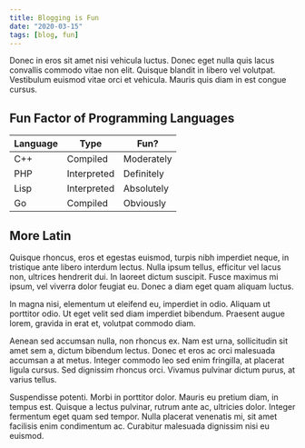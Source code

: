 ```yaml
---
title: Blogging is Fun
date: "2020-03-15"
tags: [blog, fun]
---
```


Donec in eros sit amet nisi vehicula luctus. Donec eget nulla quis lacus convallis commodo vitae non elit. Quisque blandit in libero vel volutpat. Vestibulum euismod vitae orci et vehicula. Mauris quis diam in est congue cursus.

## Fun Factor of Programming Languages

Language  | Type         | Fun?
----------|--------------|------
C++       | Compiled     | Moderately
PHP       | Interpreted  | Definitely
Lisp      | Interpreted  | Absolutely
Go        | Compiled     | Obviously

## More Latin

Quisque rhoncus, eros et egestas euismod, turpis nibh imperdiet neque, in tristique ante libero interdum lectus. Nulla ipsum tellus, efficitur vel lacus non, ultrices hendrerit dui. In laoreet dictum suscipit. Fusce maximus mi ipsum, vel viverra dolor feugiat eu. Donec a diam eget quam aliquam luctus.

In magna nisi, elementum ut eleifend eu, imperdiet in odio. Aliquam ut porttitor odio. Ut eget velit sed diam imperdiet bibendum. Praesent augue lorem, gravida in erat et, volutpat commodo diam.

Aenean sed accumsan nulla, non rhoncus ex. Nam est urna, sollicitudin sit amet sem a, dictum bibendum lectus. Donec et eros ac orci malesuada accumsan a at metus. Integer commodo leo sed enim fringilla, at placerat ligula cursus. Sed dignissim rhoncus orci. Vivamus pulvinar dictum purus, at varius tellus.

Suspendisse potenti. Morbi in porttitor dolor. Mauris eu pretium diam, in tempus est. Quisque a lectus pulvinar, rutrum ante ac, ultricies dolor. Integer fermentum eget quam sed tempor. Nulla placerat venenatis mi, sit amet facilisis enim condimentum ac. Curabitur malesuada dignissim nisi eu euismod.
